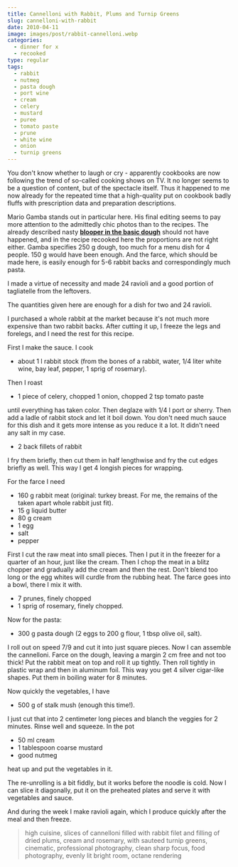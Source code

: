 ```yaml
---
title: Cannelloni with Rabbit, Plums and Turnip Greens
slug: cannelloni-with-rabbit
date: 2010-04-11
image: images/post/rabbit-cannelloni.webp
categories: 
  - dinner for x
  - recooked
type: regular
tags: 
  - rabbit
  - nutmeg
  - pasta dough
  - port wine
  - cream
  - celery
  - mustard
  - puree
  - tomato paste
  - prune
  - white wine
  - onion
  - turnip greens
---
```


You don't know whether to laugh or cry - apparently cookbooks are now following the trend of so-called cooking shows on TV. It no longer seems to be a question of content, but of the spectacle itself. Thus it happened to me now already for the repeated time that a high-quality put on cookbook badly fluffs with prescription data and preparation descriptions.

Mario Gamba stands out in particular here. His final editing seems to pay more attention to the admittedly chic photos than to the recipes. The already described nasty **[blooper in the basic dough](../ravioli-steak)** should not have happened, and in the recipe recooked here the proportions are not right either. Gamba specifies 250 g dough, too much for a menu dish for 4 people. 150 g would have been enough. And the farce, which should be made here, is easily enough for 5-6 rabbit backs and correspondingly much pasta.

I made a virtue of necessity and made 24 ravioli and a good portion of tagliatelle from the leftovers.

The quantities given here are enough for a dish for two and 24 ravioli.

I purchased a whole rabbit at the market because it's not much more expensive than two rabbit backs. After cutting it up, I freeze the legs and forelegs, and I need the rest for this recipe.

First I make the sauce. I cook

* about 1 l rabbit stock (from the bones of a rabbit, water, 1/4 liter white wine, bay leaf, pepper, 1 sprig of rosemary).

Then I roast

* 1 piece of celery, chopped 1 onion, chopped 2 tsp tomato paste

until everything has taken color. Then deglaze with 1/4 l port or sherry. Then add a ladle of rabbit stock and let it boil down. You don't need much sauce for this dish and it gets more intense as you reduce it a lot. It didn't need any salt in my case.

* 2 back fillets of rabbit

I fry them briefly, then cut them in half lengthwise and fry the cut edges briefly as well. This way I get 4 longish pieces for wrapping.

For the farce I need

* 160 g rabbit meat (original: turkey breast. For me, the remains of the taken apart whole rabbit just fit). 
* 15 g liquid butter 
* 80 g cream 
* 1 egg 
* salt 
* pepper

First I cut the raw meat into small pieces. Then I put it in the freezer for a quarter of an hour, just like the cream. Then I chop the meat in a blitz chopper and gradually add the cream and then the rest. Don't blend too long or the egg whites will curdle from the rubbing heat. The farce goes into a bowl, there I mix it with.

* 7 prunes, finely chopped 
* 1 sprig of rosemary, finely chopped.

Now for the pasta:

* 300 g pasta dough (2 eggs to 200 g flour, 1 tbsp olive oil, salt).

I roll out on speed 7/9 and cut it into just square pieces. Now I can assemble the cannelloni. Farce on the dough, leaving a margin 2 cm free and not too thick! Put the rabbit meat on top and roll it up tightly. Then roll tightly in plastic wrap and then in aluminum foil. This way you get 4 silver cigar-like shapes. Put them in boiling water for 8 minutes.

Now quickly the vegetables, I have

* 500 g of stalk mush (enough this time!).

I just cut that into 2 centimeter long pieces and blanch the veggies for 2 minutes. Rinse well and squeeze. In the pot

* 50 ml cream 
* 1 tablespoon coarse mustard 
* good nutmeg

heat up and put the vegetables in it.

The re-unrolling is a bit fiddly, but it works before the noodle is cold. Now I can slice it diagonally, put it on the preheated plates and serve it with vegetables and sauce.

And during the week I make ravioli again, which I produce quickly after the meal and then freeze.

> high cuisine, slices of cannelloni filled with rabbit filet and filling of dried plums, cream and rosemary, with sauteed turnip greens, cinematic, professional photography, clean sharp focus, food photography, evenly lit bright room, octane rendering


